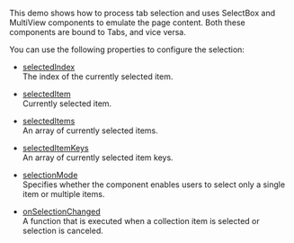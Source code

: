 This demo shows how to process tab selection and uses SelectBox and MultiView components to emulate the page content. Both these components are bound to Tabs, and vice versa.

You can use the following properties to configure the selection:

- [selectedIndex](/Documentation/ApiReference/UI_Components/dxTabs/Configuration/#selectedIndex)    
The index of the currently selected item.

- [selectedItem](/Documentation/ApiReference/UI_Components/dxTabs/Configuration/#selectedItem)    
Currently selected item.

- [selectedItems](/Documentation/ApiReference/UI_Components/dxTabs/Configuration/#selectedItems)     
An array of currently selected items.

- [selectedItemKeys](/Documentation/ApiReference/UI_Components/dxTabs/Configuration/#selectedItemKeys)     
An array of currently selected item keys.

- [selectionMode](/Documentation/ApiReference/UI_Components/dxTabs/Configuration/#selectionMode)     
Specifies whether the component enables users to select only a single item or multiple items.

- [onSelectionChanged](/Documentation/ApiReference/UI_Components/dxTabs/Configuration/#onSelectionChanged)     
A function that is executed when a collection item is selected or selection is canceled.